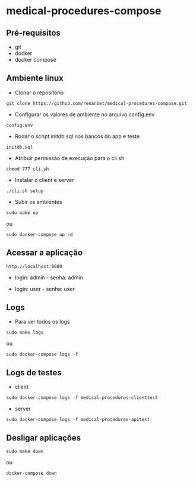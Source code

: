 # medical-procedures-compose

## Pré-requisitos

- git
- docker
- docker compose


## Ambiente linux

- Clonar o repositório
```
git clone https://github.com/renanbet/medical-procedures-compose.git
```


- Configurar os valores de ambiente no arquivo config.env
```
config.env
```

- Rodar o script initdb.sql nos bancos do app e teste
```
initdb.sql
```

- Atribuir permissão de execução para o cli.sh
```
chmod 777 cli.sh
```

- Instalar o client e server
```
./cli.sh setup
```

- Subir os ambientes
```
sudo make up
```
ou
```
sudo docker-compose up -d
```

## Acessar a aplicação

```
http://localhost:8080
```
- login: admin - senha: admin

- login: user - senha: user


## Logs

- Para ver todos os logs
```
sudo make logs
```
ou
```
sudo docker-compose logs -f
```

## Logs de testes

- client
```
sudo docker-compose logs -f medical-procedures-clienttest
```

- server
```
sudo docker-compose logs -f medical-procedures-apitest
```

## Desligar aplicações

```
sudo make down
```
ou
```
docker-compose down
```

